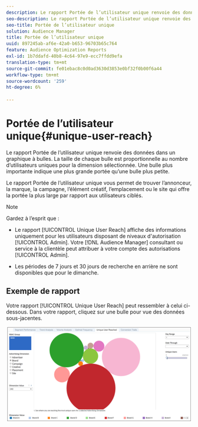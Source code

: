 ```yaml
---
description: Le rapport Portée de l’utilisateur unique renvoie des données dans un graphique à bulles. La taille de chaque bulle est proportionnelle au nombre d’utilisateurs uniques pour la dimension sélectionnée. Une bulle plus importante indique une plus grande portée qu’une bulle plus petite. Le rapport Portée de l’utilisateur unique vous permet de trouver l’annonceur, la marque, la campagne, l’élément créatif, l’emplacement ou le site qui offre la portée la plus large par rapport aux utilisateurs ciblés.
seo-description: Le rapport Portée de l’utilisateur unique renvoie des données dans un graphique à bulles. La taille de chaque bulle est proportionnelle au nombre d’utilisateurs uniques pour la dimension sélectionnée. Une bulle plus importante indique une plus grande portée qu’une bulle plus petite. Le rapport Portée de l’utilisateur unique vous permet de trouver l’annonceur, la marque, la campagne, l’élément créatif, l’emplacement ou le site qui offre la portée la plus large par rapport aux utilisateurs ciblés.
seo-title: Portée de l’utilisateur unique
solution: Audience Manager
title: Portée de l’utilisateur unique
uuid: 897245ab-af6e-42a0-b653-96703b65c764
feature: Audience Optimization Reports
exl-id: 1b7ddafd-40b8-4c64-97e9-ecc7ffdd9efa
translation-type: tm+mt
source-git-commit: fe01ebac8c0d0ad3630d3853e0bf32f0b00f6a44
workflow-type: tm+mt
source-wordcount: '259'
ht-degree: 6%

---
```


# Portée de l’utilisateur unique{#unique-user-reach}

Le rapport Portée de l’utilisateur unique renvoie des données dans un graphique à bulles. La taille de chaque bulle est proportionnelle au nombre d’utilisateurs uniques pour la dimension sélectionnée. Une bulle plus importante indique une plus grande portée qu’une bulle plus petite.

Le rapport Portée de l’utilisateur unique vous permet de trouver l’annonceur, la marque, la campagne, l’élément créatif, l’emplacement ou le site qui offre la portée la plus large par rapport aux utilisateurs ciblés.

>[!NOTE]
>
>Gardez à l’esprit que :
>
>* Le rapport [!UICONTROL Unique User Reach] affiche des informations uniquement pour les utilisateurs disposant de niveaux d&#39;autorisation [!UICONTROL Admin]. Votre [!DNL Audience Manager] consultant ou service à la clientèle peut attribuer à votre compte des autorisations [!UICONTROL Admin].
   >
   >
* Les périodes de 7 jours et 30 jours de recherche en arrière ne sont disponibles que pour le dimanche.


## Exemple de rapport

Votre rapport [!UICONTROL Unique User Reach] peut ressembler à celui ci-dessous. Dans votre rapport, cliquez sur une bulle pour vue des données sous-jacentes.

![](assets/unique-user-reach.png)
